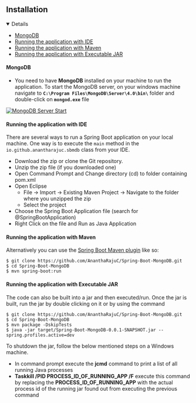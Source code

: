 ## Installation

<details open="open">
	<ul>
		<li><a href="#mongodb">MongoDB</a></li>
		<li><a href="#running-the-application-with-ide">Running the application with IDE</a></li>
		<li><a href="#running-the-application-with-maven">Running the application with Maven</a></li>
		<li><a href="#running-the-application-with-executable-jar">Running the application with Executable JAR</a></li>
	</ul>
</details>

#### MongoDB

*	You need to have **MongoDB** installed on your machine to run the application. To start the MongoDB server, on your windows machine navigate to **`C:\Program Files\MongoDB\Server\4.0\bin\`** folder and double-click on **`mongod.exe`** file

[![MongoDB Server Start](/images/mongod-server-start.PNG)](/images/mongod-server-start.PNG)

#### Running the application with IDE

There are several ways to run a Spring Boot application on your local machine. One way is to execute the `main` method in the `io.github.anantharajuc.sbmdb` class from your IDE.

* 	Download the zip or clone the Git repository.
* 	Unzip the zip file (if you downloaded one)
* 	Open Command Prompt and Change directory (cd) to folder containing pom.xml
* 	Open Eclipse
	* File -> Import -> Existing Maven Project -> Navigate to the folder where you unzipped the zip
	* Select the project
* 	Choose the Spring Boot Application file (search for @SpringBootApplication)
* 	Right Click on the file and Run as Java Application

#### Running the application with Maven

Alternatively you can use the [Spring Boot Maven plugin](https://docs.spring.io/spring-boot/docs/current/reference/html/build-tool-plugins-maven-plugin.html) like so:

```shell
$ git clone https://github.com/AnanthaRajuC/Spring-Boot-MongoDB.git
$ cd Spring-Boot-MongoDB
$ mvn spring-boot:run
```

#### Running the application with Executable JAR

The code can also be built into a jar and then executed/run. Once the jar is built, run the jar by double clicking on it or by using the command 

```shell
$ git clone https://github.com/AnanthaRajuC/Spring-Boot-MongoDB.git
$ cd Spring-Boot-MongoDB
$ mvn package -DskipTests
$ java -jar target/Spring-Boot-MongoDB-0.0.1-SNAPSHOT.jar --spring.profiles.active=dev
```

To shutdown the jar, follow the below mentioned steps on a Windows machine.

*	In command prompt execute the **jcmd** command to print a list of all running Java processes
*	**Taskkill /PID PROCESS_ID_OF_RUNNING_APP /F** execute this command by replacing the **PROCESS_ID_OF_RUNNING_APP** with the actual process id of the running jar found out from executing the previous command
